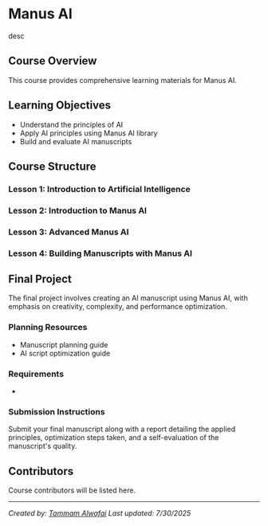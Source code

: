 # Manus AI

desc

## Course Overview

This course provides comprehensive learning materials for Manus AI.

## Learning Objectives

- Understand the principles of AI
- Apply AI principles using Manus AI library
- Build and evaluate AI manuscripts

## Course Structure

### Lesson 1: Introduction to Artificial Intelligence
### Lesson 2: Introduction to Manus AI
### Lesson 3: Advanced Manus AI
### Lesson 4: Building Manuscripts with Manus AI

## Final Project

The final project involves creating an AI manuscript using Manus AI, with emphasis on creativity, complexity, and performance optimization.

### Planning Resources

- Manuscript planning guide
- AI script optimization guide

### Requirements

- 

### Submission Instructions

Submit your final manuscript along with a report detailing the applied principles, optimization steps taken, and a self-evaluation of the manuscript's quality.

## Contributors

Course contributors will be listed here.

---

*Created by: [Tammam Alwafai](https://github.com/1992tw)*
*Last updated: 7/30/2025*